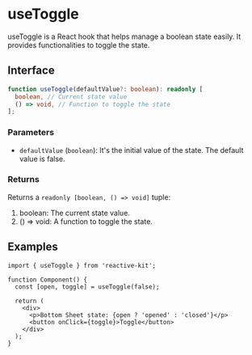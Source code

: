 # useToggle

useToggle is a React hook that helps manage a boolean state easily. It provides functionalities to toggle the state.

## Interface

```ts
function useToggle(defaultValue?: boolean): readonly [
  boolean, // Current state value
  () => void, // Function to toggle the state
];
```

### Parameters

- `defaultValue` (`boolean`): It's the initial value of the state. The default value is false.

### Returns

Returns a `readonly [boolean, () => void]` tuple:

1. boolean: The current state value.
2. () => void: A function to toggle the state.

## Examples

```tsx
import { useToggle } from 'reactive-kit';

function Component() {
  const [open, toggle] = useToggle(false);

  return (
    <div>
      <p>Bottom Sheet state: {open ? 'opened' : 'closed'}</p>
      <button onClick={toggle}>Toggle</button>
    </div>
  );
}
```

